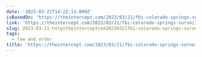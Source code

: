 ```yaml
---
date: '2023-03-21T14:22:13.000Z'
isBasedOn: 'https://theintercept.com/2023/03/21/fbi-colorado-springs-surveillance/'
link: 'https://theintercept.com/2023/03/21/fbi-colorado-springs-surveillance/'
slug: 2023-03-21-httpstheinterceptcom20230321fbi-colorado-springs-surveillance
tags:
  - law and order
title: 'https://theintercept.com/2023/03/21/fbi-colorado-springs-surveillance/'
---
```


